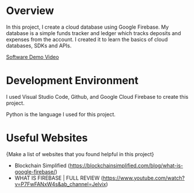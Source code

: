 # Overview

In this project, I create a cloud database using Google Firebase. My database is a simple funds 
tracker and ledger which tracks deposits and expenses from the account. I created it to learn 
the basics of cloud databases, SDKs and APIs.

[Software Demo Video](http://youtube.link.goes.here)

# Development Environment

I used Visual Studio Code, Github, and Google Cloud Firebase to create this project. 

Python is the language I used for this project.

# Useful Websites

{Make a list of websites that you found helpful in this project}
* Blockchain Simplified (https://blockchainsimplified.com/blog/what-is-google-firebase/)
* WHAT IS FIREBASE | FULL REVIEW (https://www.youtube.com/watch?v=P7FwFANxW4s&ab_channel=Jelvix)